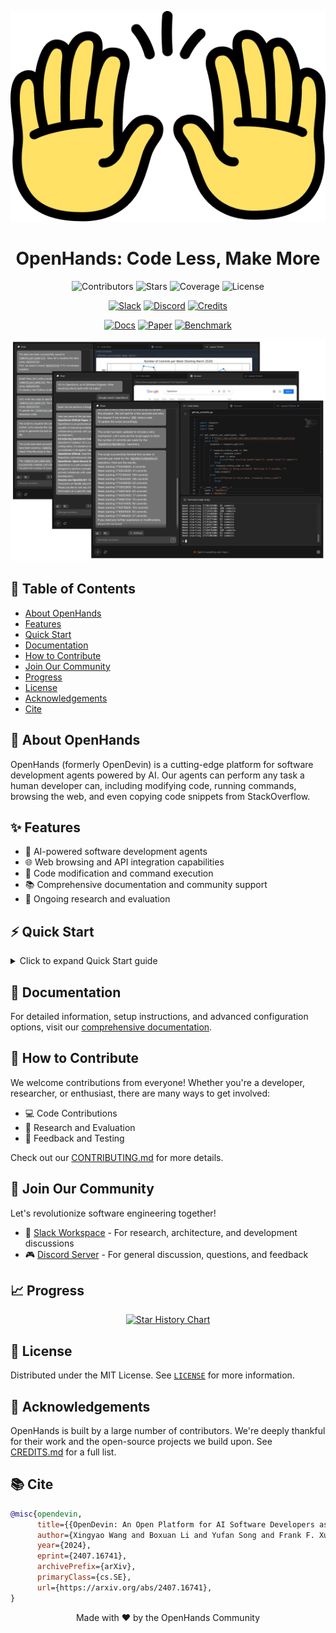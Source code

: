 <div align="center">

  ![OpenHands Logo](./docs/static/img/logo.png)

  # OpenHands: Code Less, Make More

  ![Contributors](https://img.shields.io/github/contributors/All-Hands-AI/OpenHands?style=for-the-badge&color=blue)
  ![Stars](https://img.shields.io/github/stars/All-Hands-AI/OpenHands?style=for-the-badge&color=blue)
  ![Coverage](https://img.shields.io/codecov/c/github/All-Hands-AI/OpenHands?style=for-the-badge&color=blue)
  ![License](https://img.shields.io/github/license/All-Hands-AI/OpenHands?style=for-the-badge&color=blue)

  [![Slack](https://img.shields.io/badge/Slack-Join%20Us-red?logo=slack&logoColor=white&style=for-the-badge)](https://join.slack.com/t/opendevin/shared_invite/zt-2oikve2hu-UDxHeo8nsE69y6T7yFX_BA)
  [![Discord](https://img.shields.io/badge/Discord-Join%20Us-purple?logo=discord&logoColor=white&style=for-the-badge)](https://discord.gg/ESHStjSjD4)
  [![Credits](https://img.shields.io/badge/Project-Credits-blue?style=for-the-badge&color=FFE165&logo=github&logoColor=white)](https://github.com/All-Hands-AI/OpenHands/blob/main/CREDITS.md)

  [![Docs](https://img.shields.io/badge/Documentation-000?logo=googledocs&logoColor=FFE165&style=for-the-badge)](https://docs.all-hands.dev/modules/usage/getting-started)
  [![Paper](https://img.shields.io/badge/Paper%20on%20Arxiv-000?logoColor=FFE165&logo=arxiv&style=for-the-badge)](https://arxiv.org/abs/2407.16741)
  [![Benchmark](https://img.shields.io/badge/Benchmark%20score-000?logoColor=FFE165&logo=huggingface&style=for-the-badge)](https://huggingface.co/spaces/OpenHands/evaluation)

</div>

<p align="center">
  <img src="./docs/static/img/screenshot.png" alt="OpenHands Screenshot" width="600">
</p>

## 🚀 Table of Contents

- [About OpenHands](#-about-openhands)
- [Features](#-features)
- [Quick Start](#-quick-start)
- [Documentation](#-documentation)
- [How to Contribute](#-how-to-contribute)
- [Join Our Community](#-join-our-community)
- [Progress](#-progress)
- [License](#-license)
- [Acknowledgements](#-acknowledgements)
- [Cite](#-cite)

## 🤖 About OpenHands

OpenHands (formerly OpenDevin) is a cutting-edge platform for software development agents powered by AI. Our agents can perform any task a human developer can, including modifying code, running commands, browsing the web, and even copying code snippets from StackOverflow.

## ✨ Features

- 🧠 AI-powered software development agents
- 🌐 Web browsing and API integration capabilities
- 🔧 Code modification and command execution
- 📚 Comprehensive documentation and community support
- 🔬 Ongoing research and evaluation

## ⚡ Quick Start

<details>
<summary>Click to expand Quick Start guide</summary>

The easiest way to run OpenHands is in Docker. Change `WORKSPACE_BASE` to point OpenHands to existing code you'd like to modify.

```bash
export WORKSPACE_BASE=$(pwd)/workspace

docker run -it --pull=always \
    -e SANDBOX_RUNTIME_CONTAINER_IMAGE=ghcr.io/all-hands-ai/runtime:0.9-nikolaik \
    -e SANDBOX_USER_ID=$(id -u) \
    -e WORKSPACE_MOUNT_PATH=$WORKSPACE_BASE \
    -v $WORKSPACE_BASE:/opt/workspace_base \
    -v /var/run/docker.sock:/var/run/docker.sock \
    -p 3000:3000 \
    --add-host host.docker.internal:host-gateway \
    --name openhands-app-$(date +%Y%m%d%H%M%S) \
    ghcr.io/all-hands-ai/openhands:0.9
```

Visit [http://localhost:3000](http://localhost:3000) to start using OpenHands!

</details>

## 📖 Documentation

For detailed information, setup instructions, and advanced configuration options, visit our [comprehensive documentation](https://docs.all-hands.dev/modules/usage/getting-started).

## 🤝 How to Contribute

We welcome contributions from everyone! Whether you're a developer, researcher, or enthusiast, there are many ways to get involved:

- 💻 Code Contributions
- 🔬 Research and Evaluation
- 🐛 Feedback and Testing

Check out our [CONTRIBUTING.md](./CONTRIBUTING.md) for more details.

## 🌟 Join Our Community

Let's revolutionize software engineering together!

- 💬 [Slack Workspace](https://join.slack.com/t/opendevin/shared_invite/zt-2oikve2hu-UDxHeo8nsE69y6T7yFX_BA) - For research, architecture, and development discussions
- 🎮 [Discord Server](https://discord.gg/ESHStjSjD4) - For general discussion, questions, and feedback

## 📈 Progress

<p align="center">
  <a href="https://star-history.com/#All-Hands-AI/OpenHands&Date">
    <img src="https://api.star-history.com/svg?repos=All-Hands-AI/OpenHands&type=Date" alt="Star History Chart" width="500">
  </a>
</p>

## 📜 License

Distributed under the MIT License. See [`LICENSE`](./LICENSE) for more information.

## 🙏 Acknowledgements

OpenHands is built by a large number of contributors. We're deeply thankful for their work and the open-source projects we build upon. See [CREDITS.md](./CREDITS.md) for a full list.

## 📚 Cite

```bibtex
@misc{opendevin,
      title={{OpenDevin: An Open Platform for AI Software Developers as Generalist Agents}},
      author={Xingyao Wang and Boxuan Li and Yufan Song and Frank F. Xu and Xiangru Tang and Mingchen Zhuge and Jiayi Pan and Yueqi Song and Bowen Li and Jaskirat Singh and Hoang H. Tran and Fuqiang Li and Ren Ma and Mingzhang Zheng and Bill Qian and Yanjun Shao and Niklas Muennighoff and Yizhe Zhang and Binyuan Hui and Junyang Lin and Robert Brennan and Hao Peng and Heng Ji and Graham Neubig},
      year={2024},
      eprint={2407.16741},
      archivePrefix={arXiv},
      primaryClass={cs.SE},
      url={https://arxiv.org/abs/2407.16741},
}
```

<div align="center">

  Made with ❤️ by the OpenHands Community

</div>
